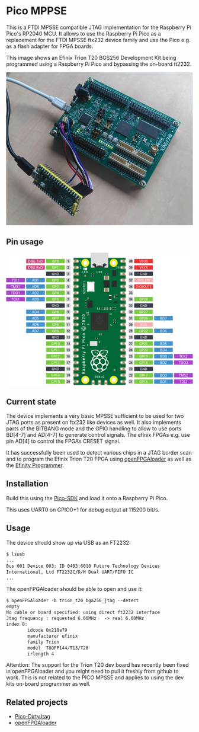 # Pico MPPSE

This is a FTDI MPSSE compatible JTAG implementation for the Raspberry
Pi Pico's RP2040 MCU. It allows to use the Raspberry Pi Pico as a
replacement for the FTDI MPSSE ftx232 device family and use the Pico
e.g. as a flash adapter for FPGA boards.

This image shows an Efinix Trion T20 BGS256 Development Kit being
programmed using a Raspberry Pi Pico and bypassing the on-board ft2232.

![Efinix T20 with Raspberry Pi Pico](efinix_pico.jpeg)

## Pin usage

![Default pin mapping](pico-mpsse-pinout.png)

## Current state

The device implements a very basic MPSSE sufficient to be used for two
JTAG ports as present on ftx232 like devices as well. It also
implements parts of the BITBANG mode and the GPIO handling to allow to
use ports BD[4-7] and AD[4-7] to generate control signals. The efinix
FPGAs e.g. use pin AD[4] to control the FPGAs CRESET signal.

It has successfully been used to detect various chips in a JTAG border
scan and to program the Efinix Trion T20 FPGA using
[openFPGAloader](https://github.com/trabucayre/openFPGALoader) as well
as the [Efinity Programmer](https://www.efinixinc.com/products-efinity.html).

## Installation

Build this using the [Pico-SDK](https://github.com/raspberrypi/pico-sdk) and
load it onto a Raspberry Pi Pico.

This uses UART0 on GPIO0+1 for debug output at 115200 bit/s.

## Usage

The device should show up via USB as an FT2232:

```
$ lsusb
...
Bus 001 Device 003: ID 0403:6010 Future Technology Devices International, Ltd FT2232C/D/H Dual UART/FIFO IC
...
```

The openFPGAloader should be able to open and use it:

```
$ openFPGAloader -b trion_t20_bga256_jtag --detect
empty
No cable or board specified: using direct ft2232 interface
Jtag frequency : requested 6.00MHz   -> real 6.00MHz  
index 0:
        idcode 0x210a79
        manufacturer efinix
        family Trion
        model  T8QFP144/T13/T20
        irlength 4
```

Attention: The support for the Trion T20 dev board has recently been
fixed in openFPGAloader and you might need to pull it freshly from
github to work. This is not related to the PICO MPSSE and applies to
using the dev kits on-board programmer as well.

## Related projects

  - [Pico-DirtyJtag](https://github.com/phdussud/pico-dirtyJtag)
  - [openFPGAloader](https://trabucayre.github.io/openFPGALoader/index.html)
